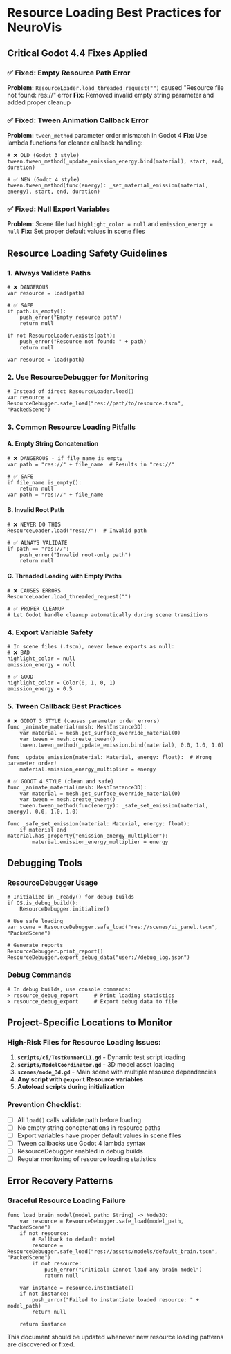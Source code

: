 # Resource Loading Best Practices for NeuroVis

## **Critical Godot 4.4 Fixes Applied**

### ✅ Fixed: Empty Resource Path Error
**Problem:** `ResourceLoader.load_threaded_request("")` caused "Resource file not found: res://" error
**Fix:** Removed invalid empty string parameter and added proper cleanup

### ✅ Fixed: Tween Animation Callback Error  
**Problem:** `tween_method` parameter order mismatch in Godot 4
**Fix:** Use lambda functions for cleaner callback handling:
```gdscript
# ❌ OLD (Godot 3 style)
tween.tween_method(_update_emission_energy.bind(material), start, end, duration)

# ✅ NEW (Godot 4 style)
tween.tween_method(func(energy): _set_material_emission(material, energy), start, end, duration)
```

### ✅ Fixed: Null Export Variables
**Problem:** Scene file had `highlight_color = null` and `emission_energy = null`
**Fix:** Set proper default values in scene files

## **Resource Loading Safety Guidelines**

### 1. **Always Validate Paths**
```gdscript
# ❌ DANGEROUS
var resource = load(path)

# ✅ SAFE
if path.is_empty():
    push_error("Empty resource path")
    return null

if not ResourceLoader.exists(path):
    push_error("Resource not found: " + path)
    return null

var resource = load(path)
```

### 2. **Use ResourceDebugger for Monitoring**
```gdscript
# Instead of direct ResourceLoader.load()
var resource = ResourceDebugger.safe_load("res://path/to/resource.tscn", "PackedScene")
```

### 3. **Common Resource Loading Pitfalls**

#### A. Empty String Concatenation
```gdscript
# ❌ DANGEROUS - if file_name is empty
var path = "res://" + file_name  # Results in "res://"

# ✅ SAFE
if file_name.is_empty():
    return null
var path = "res://" + file_name
```

#### B. Invalid Root Path
```gdscript
# ❌ NEVER DO THIS
ResourceLoader.load("res://")  # Invalid path

# ✅ ALWAYS VALIDATE
if path == "res://":
    push_error("Invalid root-only path")
    return null
```

#### C. Threaded Loading with Empty Paths
```gdscript
# ❌ CAUSES ERRORS
ResourceLoader.load_threaded_request("")

# ✅ PROPER CLEANUP
# Let Godot handle cleanup automatically during scene transitions
```

### 4. **Export Variable Safety**
```gdscript
# In scene files (.tscn), never leave exports as null:
# ❌ BAD
highlight_color = null
emission_energy = null

# ✅ GOOD  
highlight_color = Color(0, 1, 0, 1)
emission_energy = 0.5
```

### 5. **Tween Callback Best Practices**
```gdscript
# ❌ GODOT 3 STYLE (causes parameter order errors)
func _animate_material(mesh: MeshInstance3D):
    var material = mesh.get_surface_override_material(0)
    var tween = mesh.create_tween()
    tween.tween_method(_update_emission.bind(material), 0.0, 1.0, 1.0)

func _update_emission(material: Material, energy: float):  # Wrong parameter order!
    material.emission_energy_multiplier = energy

# ✅ GODOT 4 STYLE (clean and safe)
func _animate_material(mesh: MeshInstance3D):
    var material = mesh.get_surface_override_material(0)
    var tween = mesh.create_tween()
    tween.tween_method(func(energy): _safe_set_emission(material, energy), 0.0, 1.0, 1.0)

func _safe_set_emission(material: Material, energy: float):
    if material and material.has_property("emission_energy_multiplier"):
        material.emission_energy_multiplier = energy
```

## **Debugging Tools**

### ResourceDebugger Usage
```gdscript
# Initialize in _ready() for debug builds
if OS.is_debug_build():
    ResourceDebugger.initialize()

# Use safe loading
var scene = ResourceDebugger.safe_load("res://scenes/ui_panel.tscn", "PackedScene")

# Generate reports
ResourceDebugger.print_report()
ResourceDebugger.export_debug_data("user://debug_log.json")
```

### Debug Commands
```gdscript
# In debug builds, use console commands:
> resource_debug_report     # Print loading statistics
> resource_debug_export     # Export debug data to file
```

## **Project-Specific Locations to Monitor**

### High-Risk Files for Resource Loading Issues:
1. **`scripts/ci/TestRunnerCLI.gd`** - Dynamic test script loading
2. **`scripts/ModelCoordinator.gd`** - 3D model asset loading  
3. **`scenes/node_3d.gd`** - Main scene with multiple resource dependencies
4. **Any script with `@export` Resource variables**
5. **Autoload scripts during initialization**

### Prevention Checklist:
- [ ] All `load()` calls validate path before loading
- [ ] No empty string concatenations in resource paths
- [ ] Export variables have proper default values in scene files
- [ ] Tween callbacks use Godot 4 lambda syntax
- [ ] ResourceDebugger enabled in debug builds
- [ ] Regular monitoring of resource loading statistics

## **Error Recovery Patterns**

### Graceful Resource Loading Failure
```gdscript
func load_brain_model(model_path: String) -> Node3D:
    var resource = ResourceDebugger.safe_load(model_path, "PackedScene")
    if not resource:
        # Fallback to default model
        resource = ResourceDebugger.safe_load("res://assets/models/default_brain.tscn", "PackedScene")
        if not resource:
            push_error("Critical: Cannot load any brain model")
            return null
    
    var instance = resource.instantiate()
    if not instance:
        push_error("Failed to instantiate loaded resource: " + model_path)
        return null
    
    return instance
```

This document should be updated whenever new resource loading patterns are discovered or fixed.
